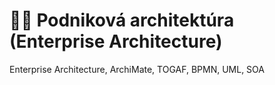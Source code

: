 # 📐👔 Podniková architektúra (Enterprise Architecture)
Enterprise Architecture, ArchiMate, TOGAF, BPMN, UML, SOA
